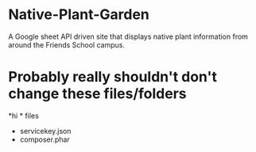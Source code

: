 # Native-Plant-Garden
A Google sheet API driven site that displays native plant information from around the Friends School campus.



# Probably really shouldn't don't change these files/folders
 *hi * files
 * servicekey.json
 * composer.phar
